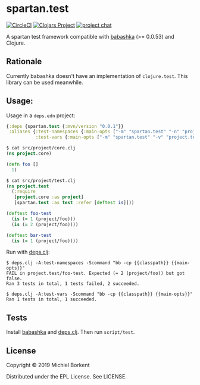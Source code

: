 # spartan.test

[![CircleCI](https://circleci.com/gh/borkdude/spartan.test/tree/master.svg?style=shield)](https://circleci.com/gh/borkdude/spartan.test/tree/master)
[![Clojars Project](https://img.shields.io/clojars/v/borkdude/spartan.test.svg)](https://clojars.org/borkdude/spartan.test)
[![project chat](https://img.shields.io/badge/slack-join_chat-brightgreen.svg)](https://app.slack.com/client/T03RZGPFR/CLX41ASCS)

A spartan test framework compatible with
[babashka](https://github.com/borkdude/babashka) (>= 0.0.53) and Clojure.

## Rationale

Currently babashka doesn't have an implementation of `clojure.test`. This
library can be used meanwhile.

## Usage:

Usage in a `deps.edn` project:

``` clojure
{:deps {spartan.test {:mvn/version "0.0.1"}}
 :aliases {:test-namespaces {:main-opts ["-m" "spartan.test" "-n" "project.test"]}
           :test-vars {:main-opts ["-m" "spartan.test" "-v" "project.test/bar-test"]}}}
```

``` clojure
$ cat src/project/core.clj
(ns project.core)

(defn foo []
  1)

$ cat src/project/test.clj
(ns project.test
  (:require
   [project.core :as project]
   [spartan.test :as test :refer [deftest is]]))

(deftest foo-test
  (is (= 1 (project/foo)))
  (is (= 2 (project/foo))))

(deftest bar-test
  (is (= 1 (project/foo))))
```

Run with [deps.clj](https://github.com/borkdude/deps.clj/):

``` shell
$ deps.clj -A:test-namespaces -Scommand "bb -cp {{classpath}} {{main-opts}}"
FAIL in project.test/foo-test. Expected (= 2 (project/foo)) but got false.
Ran 3 tests in total, 1 tests failed, 2 succeeded.

$ deps.clj -A:test-vars -Scommand "bb -cp {{classpath}} {{main-opts}}"
Ran 1 tests in total, 1 succeeded.
```

## Tests

Install [babashka](https://github.com/borkdude/babashka) and [deps.clj](https://github.com/borkdude/deps.clj/).
Then run `script/test`.

## License

Copyright © 2019 Michiel Borkent

Distributed under the EPL License. See LICENSE.
